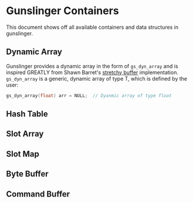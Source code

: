 # Gunslinger Containers
This document shows off all available containers and data structures in gunslinger.

## Dynamic Array

Gunslinger provides a dynamic array in the form of `gs_dyn_array` and is inspired GREATLY from Shawn Barret's [stretchy buffer]() implementation. `gs_dyn_array` is a generic, dynamic array of type T, 
which is defined by the user:

```c
gs_dyn_array(float) arr = NULL;  // Dyanmic array of type float
```

## Hash Table

## Slot Array

## Slot Map

## Byte Buffer

## Command Buffer
